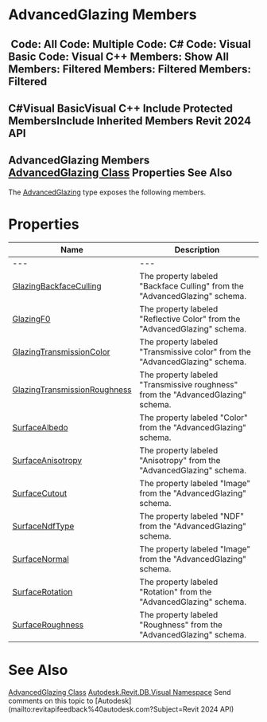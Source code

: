 # AdvancedGlazing Members

﻿
 Code: All Code: Multiple Code: C# Code: Visual Basic Code: Visual C++  Members: Show All Members: Filtered Members: Filtered Members: Filtered   
---  
C#Visual BasicVisual C++
Include Protected MembersInclude Inherited Members
Revit 2024 API  
---  
AdvancedGlazing Members  
[AdvancedGlazing Class](8f4007d6-eab7-39d3-69b6-18443f9350e5.md "AdvancedGlazing Class") Properties See Also  
---  
The [AdvancedGlazing](8f4007d6-eab7-39d3-69b6-18443f9350e5.md "AdvancedGlazing Class") type exposes the following members.
# Properties
| Name | Description |
| --- | --- |
| --- | --- | --- |
| [GlazingBackfaceCulling](64cad8cb-1abc-ecb0-2643-f57aa5255872.md "GlazingBackfaceCulling Property") | The property labeled "Backface Culling" from the "AdvancedGlazing" schema. |
| [GlazingF0](42c68abe-2e0b-b79e-b222-6f219e0d25dd.md "GlazingF0 Property") | The property labeled "Reflective Color" from the "AdvancedGlazing" schema. |
| [GlazingTransmissionColor](59b879fa-8658-206a-e3e4-ee33c981d1b6.md "GlazingTransmissionColor Property") | The property labeled "Transmissive color" from the "AdvancedGlazing" schema. |
| [GlazingTransmissionRoughness](cda083b6-1e67-b66c-b88d-f8adf30071cd.md "GlazingTransmissionRoughness Property") | The property labeled "Transmissive roughness" from the "AdvancedGlazing" schema. |
| [SurfaceAlbedo](e2f44c01-49a7-59ba-0cea-ef56d5cc0d2f.md "SurfaceAlbedo Property") | The property labeled "Color" from the "AdvancedGlazing" schema. |
| [SurfaceAnisotropy](80909a07-6a2f-47d1-0527-b0e448e1d3b7.md "SurfaceAnisotropy Property") | The property labeled "Anisotropy" from the "AdvancedGlazing" schema. |
| [SurfaceCutout](899813d4-994f-c049-7efa-6460778a554c.md "SurfaceCutout Property") | The property labeled "Image" from the "AdvancedGlazing" schema. |
| [SurfaceNdfType](2227a9e4-337e-7b10-c68e-8971aa5950fb.md "SurfaceNdfType Property") | The property labeled "NDF" from the "AdvancedGlazing" schema. |
| [SurfaceNormal](86af03a8-6dc5-c6c5-2ee3-1478f7919574.md "SurfaceNormal Property") | The property labeled "Image" from the "AdvancedGlazing" schema. |
| [SurfaceRotation](4c2d7e67-a5fe-52a3-d6c8-1e47b507725d.md "SurfaceRotation Property") | The property labeled "Rotation" from the "AdvancedGlazing" schema. |
| [SurfaceRoughness](a337ddf1-9783-a5c6-7fc5-c0a16b00d490.md "SurfaceRoughness Property") | The property labeled "Roughness" from the "AdvancedGlazing" schema. |

# See Also
[AdvancedGlazing Class](8f4007d6-eab7-39d3-69b6-18443f9350e5.md "AdvancedGlazing Class")
[Autodesk.Revit.DB.Visual Namespace](f5a10581-6ac2-be19-0e32-f87d05bc8b83.md "Autodesk.Revit.DB.Visual Namespace")
Send comments on this topic to [Autodesk](mailto:revitapifeedback%40autodesk.com?Subject=Revit 2024 API)